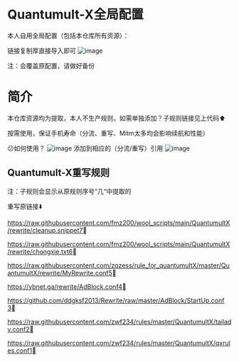 # Quantumult-X全局配置

本人自用全局配置（包括本仓库所有资源）：

链接复制厚直接导入即可
![image](https://github.com/Du23456/Quantumult-X/assets/127875782/e90abab0-567c-4b97-a6bf-bea4f359c6f5)

注：会覆盖原配置，请做好备份


# 简介

本仓库资源均为提取，本人不生产规则，如需单独添加？子规则链接见上代码⬆️

按需使用，保证手机寿命（分流、重写、Mitm太多均会影响续航和性能）

😕如何使用？
![image](https://github.com/Du23456/Quantumult-X/assets/127875782/bc63cbfa-56f7-4d3e-99a0-f6f9a0b119a2)
添加到相应的（分流/重写）引用
![image](https://github.com/Du23456/Quantumult-X/assets/127875782/b73e6b8e-6b63-42a8-9181-740b60fa63b8)


## Quantumult-X重写规则

注：子规则会显示从原规则序号“几“中提取的

重写原链接⬇️

https://raw.githubusercontent.com/fmz200/wool_scripts/main/QuantumultX/rewrite/cleanup.snippet7⃣️

https://raw.githubusercontent.com/fmz200/wool_scripts/main/QuantumultX/rewrite/chongxie.txt6⃣️

https://raw.githubusercontent.com/zqzess/rule_for_quantumultX/master/QuantumultX/rewrite/MyRewrite.conf5⃣

https://ybnet.ga/rewrite/AdBlock.conf4⃣️

https://github.com/ddgksf2013/Rewrite/raw/master/AdBlock/StartUp.conf3⃣️

https://raw.githubusercontent.com/zwf234/rules/master/QuantumultX/tailadv.conf2⃣️

https://raw.githubusercontent.com/zwf234/rules/master/QuantumultX/qxrules.conf1⃣️
